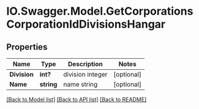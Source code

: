 # IO.Swagger.Model.GetCorporationsCorporationIdDivisionsHangar
## Properties

Name | Type | Description | Notes
------------ | ------------- | ------------- | -------------
**Division** | **int?** | division integer | [optional] 
**Name** | **string** | name string | [optional] 

[[Back to Model list]](../README.md#documentation-for-models) [[Back to API list]](../README.md#documentation-for-api-endpoints) [[Back to README]](../README.md)


